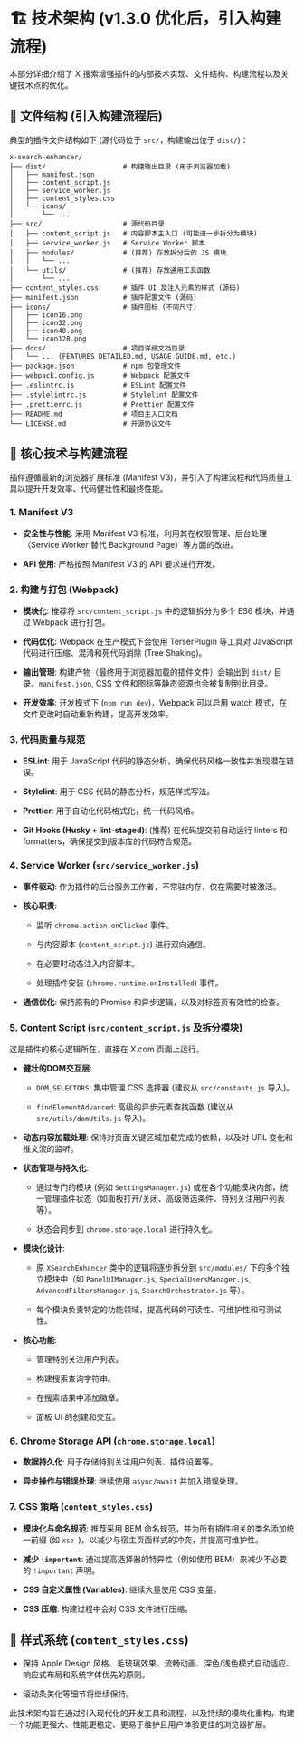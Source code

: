# 🏗️ 技术架构 (v1.3.0 优化后，引入构建流程)

本部分详细介绍了 X 搜索增强插件的内部技术实现、文件结构、构建流程以及关键技术点的优化。

## 📁 文件结构 (引入构建流程后)

典型的插件文件结构如下 (源代码位于 `src/`，构建输出位于 `dist/`)：

```
x-search-enhancer/
├── dist/                   # 构建输出目录 (用于浏览器加载)
│   ├── manifest.json
│   ├── content_script.js
│   ├── service_worker.js
│   ├── content_styles.css
│   └── icons/
│       └── ...
├── src/                    # 源代码目录
│   ├── content_script.js   # 内容脚本主入口 (可能进一步拆分为模块)
│   ├── service_worker.js   # Service Worker 脚本
│   ├── modules/            # (推荐) 存放拆分后的 JS 模块
│   │   └── ...
│   └── utils/              # (推荐) 存放通用工具函数
│       └── ...
├── content_styles.css      # 插件 UI 及注入元素的样式 (源码)
├── manifest.json           # 插件配置文件 (源码)
├── icons/                  # 插件图标 (不同尺寸)
│   ├── icon16.png
│   ├── icon32.png
│   ├── icon48.png
│   └── icon128.png
├── docs/                   # 项目详细文档目录
│   └── ... (FEATURES_DETAILED.md, USAGE_GUIDE.md, etc.)
├── package.json            # npm 包管理文件
├── webpack.config.js       # Webpack 配置文件
├── .eslintrc.js            # ESLint 配置文件
├── .stylelintrc.js         # Stylelint 配置文件
├── .prettierrc.js          # Prettier 配置文件
├── README.md               # 项目主入口文档
└── LICENSE.md              # 开源协议文件

```

## 🔧 核心技术与构建流程

插件遵循最新的浏览器扩展标准 (Manifest V3)，并引入了构建流程和代码质量工具以提升开发效率、代码健壮性和最终性能。

### 1. Manifest V3

- **安全性与性能**: 采用 Manifest V3 标准，利用其在权限管理、后台处理（Service Worker 替代 Background Page）等方面的改进。

- **API 使用**: 严格按照 Manifest V3 的 API 要求进行开发。

### 2. 构建与打包 (Webpack)

- **模块化**: 推荐将 `src/content_script.js` 中的逻辑拆分为多个 ES6 模块，并通过 Webpack 进行打包。

- **代码优化**: Webpack 在生产模式下会使用 TerserPlugin 等工具对 JavaScript 代码进行压缩、混淆和死代码消除 (Tree Shaking)。

- **输出管理**: 构建产物（最终用于浏览器加载的插件文件）会输出到 `dist/` 目录。`manifest.json`, CSS 文件和图标等静态资源也会被复制到此目录。

- **开发效率**: 开发模式下 (`npm run dev`)，Webpack 可以启用 watch 模式，在文件更改时自动重新构建，提高开发效率。

### 3. 代码质量与规范

- **ESLint**: 用于 JavaScript 代码的静态分析，确保代码风格一致性并发现潜在错误。

- **Stylelint**: 用于 CSS 代码的静态分析，规范样式写法。

- **Prettier**: 用于自动化代码格式化，统一代码风格。

- **Git Hooks (Husky + lint-staged)**: (推荐) 在代码提交前自动运行 linters 和 formatters，确保提交到版本库的代码符合规范。

### 4. Service Worker (`src/service_worker.js`)

- **事件驱动**: 作为插件的后台服务工作者，不常驻内存，仅在需要时被激活。

- **核心职责**:

  - 监听 `chrome.action.onClicked` 事件。

  - 与内容脚本 (`content_script.js`) 进行双向通信。

  - 在必要时动态注入内容脚本。

  - 处理插件安装 (`chrome.runtime.onInstalled`) 事件。

- **通信优化**: 保持原有的 Promise 和异步逻辑，以及对标签页有效性的检查。

### 5. Content Script (`src/content_script.js` 及拆分模块)

这是插件的核心逻辑所在，直接在 X.com 页面上运行。

- **健壮的DOM交互层**:

  - `DOM_SELECTORS`: 集中管理 CSS 选择器 (建议从 `src/constants.js` 导入)。

  - `findElementAdvanced`: 高级的异步元素查找函数 (建议从 `src/utils/domUtils.js` 导入)。

- **动态内容加载处理**: 保持对页面关键区域加载完成的依赖，以及对 URL 变化和推文流的监听。

- **状态管理与持久化**:

  - 通过专门的模块 (例如 `SettingsManager.js`) 或在各个功能模块内部，统一管理插件状态（如面板打开/关闭、高级筛选条件、特别关注用户列表等）。

  - 状态会同步到 `chrome.storage.local` 进行持久化。

- **模块化设计**:

  - 原 `XSearchEnhancer` 类中的逻辑将逐步拆分到 `src/modules/` 下的多个独立模块中（如 `PanelUIManager.js`, `SpecialUsersManager.js`, `AdvancedFiltersManager.js`, `SearchOrchestrator.js` 等）。

  - 每个模块负责特定的功能领域，提高代码的可读性、可维护性和可测试性。

- **核心功能**:

  - 管理特别关注用户列表。

  - 构建搜索查询字符串。

  - 在搜索结果中添加徽章。

  - 面板 UI 的创建和交互。

### 6. Chrome Storage API (`chrome.storage.local`)

- **数据持久化**: 用于存储特别关注用户列表、插件设置等。

- **异步操作与错误处理**: 继续使用 `async/await` 并加入错误处理。

### 7. CSS 策略 (`content_styles.css`)

- **模块化与命名规范**: 推荐采用 BEM 命名规范，并为所有插件相关的类名添加统一前缀 (如 `xse-`)，以减少与宿主页面样式的冲突，并提高可维护性。

- **减少 `!important`**: 通过提高选择器的特异性（例如使用 BEM）来减少不必要的 `!important` 声明。

- **CSS 自定义属性 (Variables)**: 继续大量使用 CSS 变量。

- **CSS 压缩**: 构建过程中会对 CSS 文件进行压缩。

## 🎨 样式系统 (`content_styles.css`)

- 保持 Apple Design 风格、毛玻璃效果、流畅动画、深色/浅色模式自动适应、响应式布局和系统字体优先的原则。

- 滚动条美化等细节将继续保持。

此技术架构旨在通过引入现代化的开发工具和流程，以及持续的模块化重构，构建一个功能更强大、性能更稳定、更易于维护且用户体验更佳的浏览器扩展。
